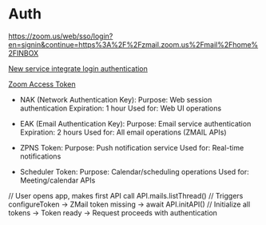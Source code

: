 # Auth

https://zoom.us/web/sso/login?en=signin&continue=https%3A%2F%2Fzmail.zoom.us%2Fmail%2Fhome%2FINBOX

[New service integrate login authentication](https://zoomvideo.atlassian.net/wiki/spaces/ZW/pages/2971539884/New+service+integrate+login+authentication)

[Zoom Access Token](https://zoomvideo.atlassian.net/wiki/spaces/SDKPlatform/pages/2359099527/ZAK+Token)

- NAK (Network Authentication Key):
  Purpose: Web session authentication
  Expiration: 1 hour
  Used for: Web UI operations

- EAK (Email Authentication Key):
  Purpose: Email service authentication
  Expiration: 2 hours
  Used for: All email operations (ZMAIL APIs)

- ZPNS Token:
  Purpose: Push notification service
  Used for: Real-time notifications

- Scheduler Token:
  Purpose: Calendar/scheduling operations
  Used for: Meeting/calendar APIs

// User opens app, makes first API call
API.mails.listThread() // Triggers configureToken
→ ZMail token missing
→ await API.initAPI() // Initialize all tokens
→ Token ready
→ Request proceeds with authentication
